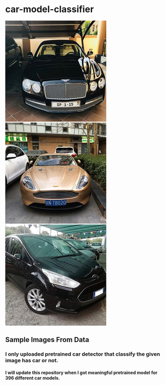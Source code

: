 # car-model-classifier
!["dsdasd"](https://github.com/saitakturk/car-model-classifier/blob/master/bentleyflyingspur-35.jpg)
![](https://github.com/saitakturk/car-model-classifier/blob/master/astonmartinvirage-2.jpg)
![](https://github.com/saitakturk/car-model-classifier/blob/master/fordbmax-76.jpg)
<br>
## Sample Images From Data
### I only uploaded pretrained car detector that classify the given image has car or not.
#### I will update this repository when I got meaningful pretrained model for 396 different car models. 
